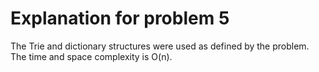 <!--
@Author: otrejo
@Date:   2020-04-18T23:24:12-04:00
@Last modified by:   otrejo
@Last modified time: 2020-04-18T23:24:17-04:00
-->



# Explanation for problem 5
The Trie and dictionary structures were used as defined by the problem.
The time and space complexity is O(n).
